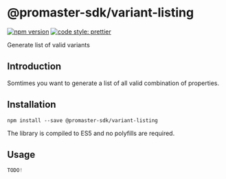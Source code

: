 # @promaster-sdk/variant-listing

[![npm version][version-image]][version-url]
[![code style: prettier][prettier-image]][prettier-url]

Generate list of valid variants

## Introduction

Somtimes you want to generate a list of all valid combination of properties.

## Installation

`npm install --save @promaster-sdk/variant-listing`

The library is compiled to ES5 and no polyfills are required.

## Usage

```js
TODO!
```

[version-image]: https://img.shields.io/npm/v/@promaster-sdk/variant-listing.svg?style=flat
[version-url]: https://www.npmjs.com/package/@promaster-sdk/variant-listing
[prettier-image]: https://img.shields.io/badge/code_style-prettier-ff69b4.svg?style=flat
[prettier-url]: https://github.com/prettier/prettier
